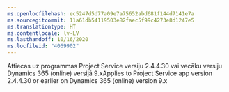 ```yaml
---
ms.openlocfilehash: ec5247d5d77a09e7a75652abd681f144d7141e7a
ms.sourcegitcommit: 11a61db54119503e82faec5f99c4273e8d1247e5
ms.translationtype: HT
ms.contentlocale: lv-LV
ms.lasthandoff: 10/16/2020
ms.locfileid: "4069902"
---
```

<span data-ttu-id="6afcf-101">Attiecas uz programmas Project Service versiju 2.4.4.30 vai vecāku versiju Dynamics 365 (online) versijā 9.x</span><span class="sxs-lookup"><span data-stu-id="6afcf-101">Applies to Project Service app version 2.4.4.30 or earlier on Dynamics 365 (online) version 9.x</span></span>
